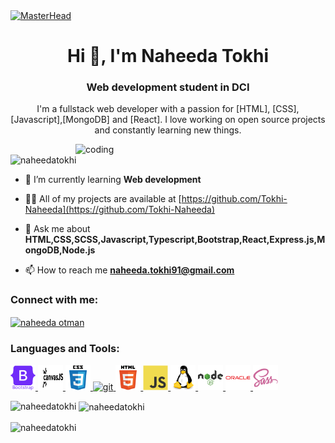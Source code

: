 <a href="https://NaheedaTokhi.io">
  <img src="https://i.pinimg.com/originals/3d/c9/8e/3dc98e10a8cef3affa7c30e4b79453bc.gif" alt="MasterHead" width="1000"/>
</a>

<h1 align="center">Hi 👋, I'm Naheeda Tokhi</h1>
<h3 align="center">Web development student in DCI</h3>
<p align="center">I'm a fullstack web developer with a passion for [HTML], [CSS], [Javascript],[MongoDB] and [React]. I love working on open source projects and constantly learning new things.</p>

<img align="right" alt="coding" width="400" src="https://img.freepik.com/free-photo/celebration-labour-day-with-3d-cartoon-portrait-working-woman_23-2151306545.jpg?size=626&ext=jpg&ga=GA1.1.2008272138.1724544000&semt=ais_hybrid">

<p align="left"> <img src="https://komarev.com/ghpvc/?username=naheedatokhi&label=Profile%20views&color=0e75b6&style=flat" alt="naheedatokhi" /> </p>

- 🌱 I’m currently learning **Web development**

- 👨‍💻 All of my projects are available at [https://github.com/Tokhi-Naheeda](https://github.com/Tokhi-Naheeda)

- 💬 Ask me about **HTML,CSS,SCSS,Javascript,Typescript,Bootstrap,React,Express.js,MongoDB,Node.js**

- 📫 How to reach me **naheeda.tokhi91@gmail.com**

<h3 align="left">Connect with me:</h3>
<p align="left">
<a href="https://instagram.com/naheeda otman" target="blank"><img align="center" src="https://raw.githubusercontent.com/rahuldkjain/github-profile-readme-generator/master/src/images/icons/Social/instagram.svg" alt="naheeda otman" height="30" width="40" /></a>
</p>
<h3 align="left">Languages and Tools:</h3>
<p align="left"> <a href="https://getbootstrap.com" target="_blank" rel="noreferrer"> <img src="https://raw.githubusercontent.com/devicons/devicon/master/icons/bootstrap/bootstrap-plain-wordmark.svg" alt="bootstrap" width="40" height="40"/> </a> <a href="https://canvasjs.com" target="_blank" rel="noreferrer"> <img src="https://raw.githubusercontent.com/Hardik0307/Hardik0307/master/assets/canvasjs-charts.svg" alt="canvasjs" width="40" height="40"/> </a> <a href="https://www.w3schools.com/css/" target="_blank" rel="noreferrer"> <img src="https://raw.githubusercontent.com/devicons/devicon/master/icons/css3/css3-original-wordmark.svg" alt="css3" width="40" height="40"/> </a> <a href="https://git-scm.com/" target="_blank" rel="noreferrer"> <img src="https://www.vectorlogo.zone/logos/git-scm/git-scm-icon.svg" alt="git" width="40" height="40"/> </a> <a href="https://www.w3.org/html/" target="_blank" rel="noreferrer"> <img src="https://raw.githubusercontent.com/devicons/devicon/master/icons/html5/html5-original-wordmark.svg" alt="html5" width="40" height="40"/> </a> <a href="https://developer.mozilla.org/en-US/docs/Web/JavaScript" target="_blank" rel="noreferrer"> <img src="https://raw.githubusercontent.com/devicons/devicon/master/icons/javascript/javascript-original.svg" alt="javascript" width="40" height="40"/> </a> <a href="https://www.linux.org/" target="_blank" rel="noreferrer"> <img src="https://raw.githubusercontent.com/devicons/devicon/master/icons/linux/linux-original.svg" alt="linux" width="40" height="40"/> </a> <a href="https://nodejs.org" target="_blank" rel="noreferrer"> <img src="https://raw.githubusercontent.com/devicons/devicon/master/icons/nodejs/nodejs-original-wordmark.svg" alt="nodejs" width="40" height="40"/> </a> <a href="https://www.oracle.com/" target="_blank" rel="noreferrer"> <img src="https://raw.githubusercontent.com/devicons/devicon/master/icons/oracle/oracle-original.svg" alt="oracle" width="40" height="40"/> </a> <a href="https://sass-lang.com" target="_blank" rel="noreferrer"> <img src="https://raw.githubusercontent.com/devicons/devicon/master/icons/sass/sass-original.svg" alt="sass" width="40" height="40"/> </a> </p>

<p><img align="left" src="https://github-readme-stats.vercel.app/api/top-langs?username=naheedatokhi&show_icons=true&locale=en&layout=compact" alt="naheedatokhi" /></p>

<p>&nbsp;<img align="center" src="https://github-readme-stats.vercel.app/api?username=naheedatokhi&show_icons=true&locale=en" alt="naheedatokhi" /></p>

<p><img align="center" src="https://github-readme-streak-stats.herokuapp.com/?user=naheedatokhi&" alt="naheedatokhi" /></p>
